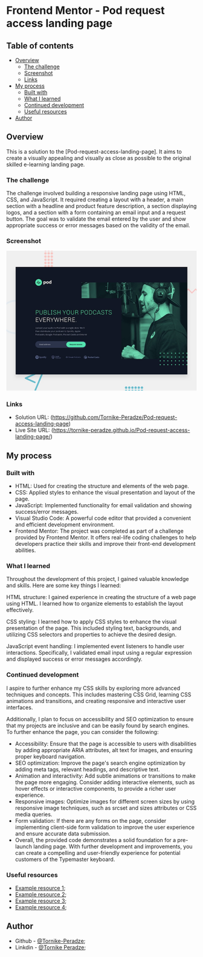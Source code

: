 # Frontend Mentor - Pod request access landing page

## Table of contents

- [Overview](#overview)
  - [The challenge](#the-challenge)
  - [Screenshot](#screenshot)
  - [Links](#links)
- [My process](#my-process)
  - [Built with](#built-with)
  - [What I learned](#what-i-learned)
  - [Continued development](#continued-development)
  - [Useful resources](#useful-resources)
- [Author](#author)

## Overview

This is a solution to the [Pod-request-access-landing-page]. It aims to create a visually appealing and visually as close as possible to the original skilled e-learning landing page.

### The challenge

The challenge involved building a responsive landing page using HTML, CSS, and JavaScript. It required creating a layout with a header, a main section with a headline and product feature description, a section displaying logos, and a section with a form containing an email input and a request button. The goal was to validate the email entered by the user and show appropriate success or error messages based on the validity of the email.

### Screenshot

![Webpage Preview](./assets/preview.jpg)

### Links

- Solution URL: (https://github.com/Tornike-Peradze/Pod-request-access-landing-page)
- Live Site URL: (https://tornike-peradze.github.io/Pod-request-access-landing-page/)

## My process

### Built with

- HTML: Used for creating the structure and elements of the web page.
- CSS: Applied styles to enhance the visual presentation and layout of the page.
- JavaScript: Implemented functionality for email validation and showing success/error messages.
- Visual Studio Code: A powerful code editor that provided a convenient and efficient development environment.
- Frontend Mentor: The project was completed as part of a challenge provided by Frontend Mentor. It offers real-life coding challenges to help developers practice their skills and improve their front-end development abilities.

### What I learned

Throughout the development of this project, I gained valuable knowledge and skills. Here are some key things I learned:

HTML structure: I gained experience in creating the structure of a web page using HTML. I learned how to organize elements to establish the layout effectively.

CSS styling: I learned how to apply CSS styles to enhance the visual presentation of the page. This included styling text, backgrounds, and utilizing CSS selectors and properties to achieve the desired design.

JavaScript event handling: I implemented event listeners to handle user interactions. Specifically, I validated email input using a regular expression and displayed success or error messages accordingly.

### Continued development

I aspire to further enhance my CSS skills by exploring more advanced techniques and concepts. This includes mastering CSS Grid, learning CSS animations and transitions, and creating responsive and interactive user interfaces.

Additionally, I plan to focus on accessibility and SEO optimization to ensure that my projects are inclusive and can be easily found by search engines.
To further enhance the page, you can consider the following:

- Accessibility: Ensure that the page is accessible to users with disabilities by adding appropriate ARIA attributes, alt text for images, and ensuring proper keyboard navigation.
- SEO optimization: Improve the page's search engine optimization by adding meta tags, relevant headings, and descriptive text.
- Animation and interactivity: Add subtle animations or transitions to make the page more engaging. Consider adding interactive elements, such as hover effects or interactive components, to provide a richer user experience.
- Responsive images: Optimize images for different screen sizes by using responsive image techniques, such as srcset and sizes attributes or CSS media queries.
- Form validation: If there are any forms on the page, consider implementing client-side form validation to improve the user experience and ensure accurate data submission.
- Overall, the provided code demonstrates a solid foundation for a pre-launch landing page. With further development and improvements, you can create a compelling and user-friendly experience for potential customers of the Typemaster keyboard.

### Useful resources

- [Example resource 1](https://www.w3schools.com/);
- [Example resource 2](https://developer.mozilla.org/en-US/);
- [Example resource 3](https://www.freecodecamp.org/learn/2022/responsive-web-design/);
- [Example resource 4](https://www.youtube.com/@WebDevSimplified);

## Author

- Github - [@Tornike-Peradze](https://github.com/Tornike-Peradze);
- Linkdin - [@Tornike Peradze](https://www.linkedin.com/in/tornike-peradze-ab508a1a4/);
